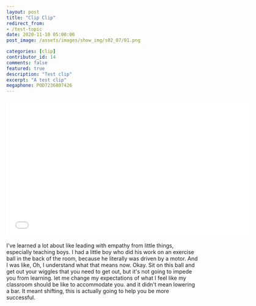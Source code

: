 ```yaml
---
layout: post
title: "Clip Clip"
redirect_from:
- /test-topic
date: 2020-11-10 05:00:00
post_image: /assets/images/show_img/s02_07/01.png

categories: [clip]
contributor_id: 14
comments: false
featured: true
description: "Test clip"
excerpt: "A test clip"
megaphone: POD7236807426
---
```


<iframe src="//share.descript.com/embed/XWkG66y1p6D" width="640" height="360" frameborder="0" allowfullscreen></iframe>

I've learned a lot about like leading with empathy from little things, especially teaching boys. I had a little boy who did his work on an exercise ball in the back of the room, because he literally was driven by a motor. And I was like, Oh, I understand what that means now. Okay. Sit on this ball and get out your wiggles that you need to get out, but it's not going to impede you from learning. let me change my expectations of what I feel like my classroom should be like to accommodate you. and it didn't mean lowering a bar. It meant shifting, this is actually going to help you be more successful.
